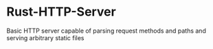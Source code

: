 # Rust-HTTP-Server

Basic HTTP server capable of parsing request methods and paths and serving arbitrary static files